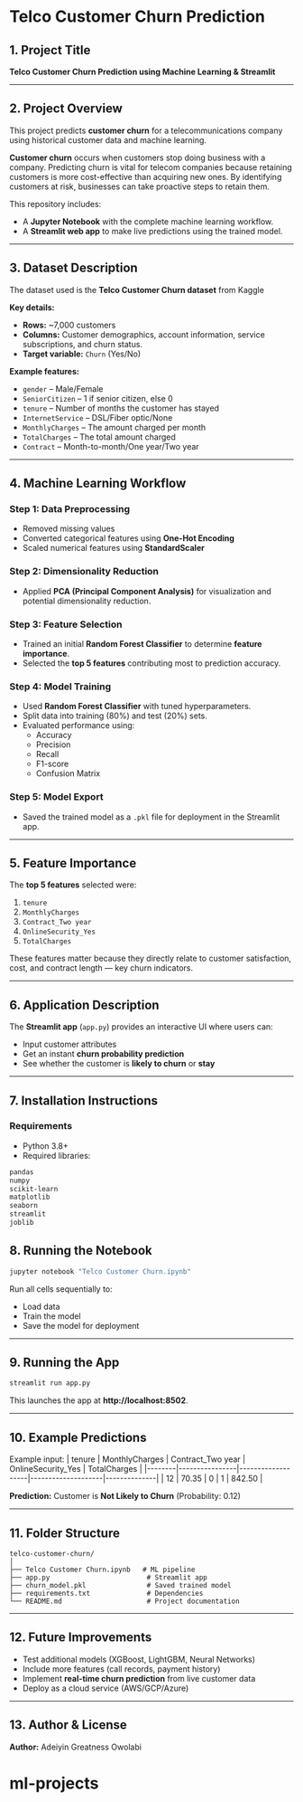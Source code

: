 # Telco Customer Churn Prediction

## 1. Project Title
**Telco Customer Churn Prediction using Machine Learning & Streamlit**

---

## 2. Project Overview
This project predicts **customer churn** for a telecommunications company using historical customer data and machine learning.

**Customer churn** occurs when customers stop doing business with a company. Predicting churn is vital for telecom companies because retaining customers is more cost-effective than acquiring new ones. By identifying customers at risk, businesses can take proactive steps to retain them.

This repository includes:
- A **Jupyter Notebook** with the complete machine learning workflow.
- A **Streamlit web app** to make live predictions using the trained model.

---

## 3. Dataset Description
The dataset used is the **Telco Customer Churn dataset** from Kaggle 

**Key details:**
- **Rows:** ~7,000 customers
- **Columns:** Customer demographics, account information, service subscriptions, and churn status.
- **Target variable:** `Churn` (Yes/No)

**Example features:**
- `gender` – Male/Female
- `SeniorCitizen` – 1 if senior citizen, else 0
- `tenure` – Number of months the customer has stayed
- `InternetService` – DSL/Fiber optic/None
- `MonthlyCharges` – The amount charged per month
- `TotalCharges` – The total amount charged
- `Contract` – Month-to-month/One year/Two year

---

## 4. Machine Learning Workflow

### **Step 1: Data Preprocessing**
- Removed missing values
- Converted categorical features using **One-Hot Encoding**
- Scaled numerical features using **StandardScaler**

### **Step 2: Dimensionality Reduction**
- Applied **PCA (Principal Component Analysis)** for visualization and potential dimensionality reduction.

### **Step 3: Feature Selection**
- Trained an initial **Random Forest Classifier** to determine **feature importance**.
- Selected the **top 5 features** contributing most to prediction accuracy.

### **Step 4: Model Training**
- Used **Random Forest Classifier** with tuned hyperparameters.
- Split data into training (80%) and test (20%) sets.
- Evaluated performance using:
  - Accuracy
  - Precision
  - Recall
  - F1-score
  - Confusion Matrix

### **Step 5: Model Export**
- Saved the trained model as a `.pkl` file for deployment in the Streamlit app.

---

## 5. Feature Importance
The **top 5 features** selected were:
1. `tenure`
2. `MonthlyCharges`
3. `Contract_Two year`
4. `OnlineSecurity_Yes`
5. `TotalCharges`

These features matter because they directly relate to customer satisfaction, cost, and contract length — key churn indicators.

---

## 6. Application Description
The **Streamlit app** (`app.py`) provides an interactive UI where users can:
- Input customer attributes
- Get an instant **churn probability prediction**
- See whether the customer is **likely to churn** or **stay**

---

## 7. Installation Instructions

### **Requirements**
- Python 3.8+
- Required libraries:
```bash
pandas
numpy
scikit-learn
matplotlib
seaborn
streamlit
joblib
```



## 8. Running the Notebook
```bash
jupyter notebook "Telco Customer Churn.ipynb"
```
Run all cells sequentially to:
- Load data
- Train the model
- Save the model for deployment

---

## 9. Running the App
```bash
streamlit run app.py
```
This launches the app at **http://localhost:8502**.

---

## 10. Example Predictions
Example input:
| tenure | MonthlyCharges | Contract_Two year | OnlineSecurity_Yes | TotalCharges |
|--------|----------------|-------------------|--------------------|--------------|
| 12     | 70.35          | 0                 | 1                  | 842.50       |

**Prediction:** Customer is **Not Likely to Churn** (Probability: 0.12)

---

## 11. Folder Structure
```
telco-customer-churn/
│
├── Telco Customer Churn.ipynb   # ML pipeline
├── app.py                        # Streamlit app
├── churn_model.pkl               # Saved trained model
├── requirements.txt              # Dependencies
└── README.md                     # Project documentation
```

---

## 12. Future Improvements
- Test additional models (XGBoost, LightGBM, Neural Networks)
- Include more features (call records, payment history)
- Implement **real-time churn prediction** from live customer data
- Deploy as a cloud service (AWS/GCP/Azure)

---

## 13. Author & License
**Author:** Adeiyin Greatness Owolabi
# ml-projects

